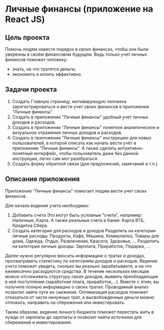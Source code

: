 # Личные финансы (приложение на React JS)


## Цель проекта
Помочь людям навести порядок в своих финансах, чтобы они были уверенны в своём финансовом будущем.
Ведь только учет личных финансов поможет человеку:
 - знать, на что тратятся деньги;
 - экономить и копить эффективно. 
 

## Задачи проекта
1. Создать Главную страницу, мотивирующую человека зарегистрироваться и вести учет своих финансов в приложении "Личные финансы".  
2. Создать в приложении "Личные финансы" удобный учет личных доходов и расходов.
3. Создать в приложении "Личные финансы" понятное аналитическое и визуальное отражение личных доходов и расходов.
4. Создать в приложении "Личные финансы" инструкцию для новых пользователей, в которой описать как начать вести учёт в приложении "Личные финансы". 
   А также сделать интуитивно-понятный интерфейс, чтобы пользователь даже без данной инструкции, легко сам мог разобраться.
5. Создать форму обратной связи (для предложений, замечаний и т.п.).


## Описание приложения
Приложение "Личные финансы" помогает людям вести учет своих финансов.

Для начала ведения учета необходимо:
1. Добавить счета 
Это могут быть условные "счета", например: Наличные, Карта. А также реальные счета в банке: Карта ВТБ, Кредитка Сбера.
2. Создать категории для расходов и доходов
Разделить на категории личные расходы: Продукты, Кафе, Машина, Коммуналка, Товары для дома, Одежда, Отдых, Развлечения, Красота, Здоровье, ...
Разделить на категории личные доходы: Зарплата, Приработок, Подарки, ...

Далее нужно регулярно вносить информацию о тратах и доходах, просматривать статистику по категориям доходов и расходов.
Ведение учета поможет увидеть, сколько вы реально зарабатываете, и на что ежемесячно расходуются средства.
В течение нескольких месяцев можно отслеживать структуру своих доходов, выявить преобладающие в ней поступления (заработная плата, приработок,...). 
Вместе с этим, вы получите полную информацию о своих тратах. Проводимый анализ позволит найти пути их снижения.
Оптимизация расходов поможет отказаться от части ненужных трат, а высвобожденные деньги можно отложить, направить на сбережения или инвестировать.

Таким образом, ведение личного бюджета поможет перестать жить в нужде от зарплаты до зарплаты и позволит найти источники для сбережений и инвестирования.